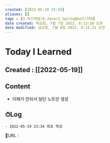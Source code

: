 ```yaml
---
created: [2022-05-19 23:34]
aliases: []
tags : [3.자기계발/A.Java/1.SpringBoot/JPA]
date created: 목요일, 7월 7일 2022, 8:13:16 오후
date modified: 금요일, 7월 8일 2022, 8:15:21 오전
---
```


# Today I Learned
## Created : [[2022-05-19]]
## Content
- 이해가 안되서 일단 노트만 생성

## ⏱Log
	- 2022-05-19 23:34 최초 작성


📙URL :